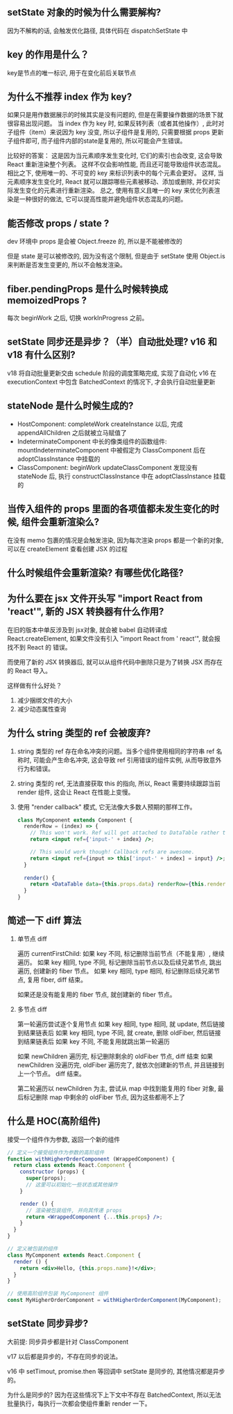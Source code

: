 ## setState 对象的时候为什么需要解构?

因为不解构的话, 会触发优化路径, 具体代码在 dispatchSetState 中

## key 的作用是什么？

key是节点的唯一标识, 用于在变化前后关联节点

## 为什么不推荐 index 作为 key?

如果只是用作数据展示的时候其实是没有问题的, 但是在需要操作数据的场景下就很容易出现问题。
当 index 作为 key 时, 如果反转列表（或者其他操作）, 此时对子组件（item）来说因为 key 没变,
所以子组件是复用的, 只需要根据 props 更新子组件即可, 而子组件内部的state是复用的, 所以可能会产生错误。

比较好的答案：
这是因为当元素顺序发生变化时, 它们的索引也会改变, 这会导致 React 重新渲染整个列表。
这样不仅会影响性能, 而且还可能导致组件状态混乱。
相比之下, 使用唯一的、不可变的 key 来标识列表中的每个元素会更好。
这样, 当元素顺序发生变化时, React 就可以跟踪哪些元素被移动、添加或删除, 并仅对实际发生变化的元素进行重新渲染。
总之, 使用有意义且唯一的 key 来优化列表渲染是一种很好的做法, 它可以提高性能并避免组件状态混乱的问题。

## 能否修改 props / state ?

dev 环境中 props 是会被 Object.freeze 的, 所以是不能被修改的

但是 state 是可以被修改的, 因为没有这个限制, 但是由于 setState 使用 Object.is 来判断是否发生变更的, 所以不会触发渲染。

## fiber.pendingProps 是什么时候转换成 memoizedProps ?

每次 beginWork 之后, 切换 workInProgress 之前。

## setState 同步还是异步？（半）自动批处理? v16 和 v18 有什么区别?

v18 将自动批量更新交由 schedule 阶段的调度策略完成, 实现了自动化
v16 在 executionContext 中包含 BatchedContext 的情况下, 才会执行自动批量更新

## stateNode 是什么时候生成的?

- HostComponent: completeWork createInstance 以后, 完成 appendAllChildren 之后就被立马赋值了
- IndeterminateComponent 中长的像类组件的函数组件: mountIndeterminateComponent 中被假定为 ClassComponent 后在
  adoptClassInstance 中挂载的
- ClassComponent: beginWork updateClassComponent 发现没有 stateNode 后, 执行 constructClassInstance 中在
  adoptClassInstance 挂载的

## 当传入组件的 props 里面的各项值都未发生变化的时候, 组件会重新渲染么?

在没有 memo 包裹的情况是会触发渲染, 因为每次渲染 props 都是一个新的对象, 可以在 createElement 查看创建 JSX 的过程

## 什么时候组件会重新渲染? 有哪些优化路径?

## 为什么要在 jsx 文件开头写 "import React from 'react'", 新的 JSX 转换器有什么作用?

在旧的版本中单反涉及到 jsx对象, 就会被 babel 自动转译成 React.createElement, 如果文件没有引入 "import React from '
react'", 就会报找不到 React 的 错误。

而使用了新的 JSX 转换器后, 就可以从组件代码中删除只是为了转换 JSX 而存在的 React 导入。

这样做有什么好处？

1. 减少捆绑文件的大小
2. 减少动态属性查询

## 为什么 string 类型的 ref 会被废弃?

1. string 类型的 ref 存在命名冲突的问题。当多个组件使用相同的字符串 ref 名称时, 可能会产生命名冲突, 这会导致 ref
   引用错误的组件实例, 从而导致意外行为和错误。
2. string 类型的 ref, 无法直接获取 this 的指向, 所以, React 需要持续跟踪当前 render 组件, 这会让 React 在性能上变慢。
3. 使用 "render callback" 模式, 它无法像大多数人预期的那样工作。

    ```jsx
    class MyComponent extends Component {
      renderRow = (index) => {
        // This won't work. Ref will get attached to DataTable rather than MyComponent:
        return <input ref={'input-' + index} />;
    
        // This would work though! Callback refs are awesome.
        return <input ref={input => this['input-' + index] = input} />;
      }
     
      render() {
        return <DataTable data={this.props.data} renderRow={this.renderRow} />
      }
    }
    ```

## 简述一下 diff 算法

1. 单节点 diff

   遍历 currentFirstChild:
   如果 key 不同, 标记删除当前节点（不能复用）, 继续遍历。
   如果 key 相同, type 不同, 标记删除当前节点以及后续兄弟节点, 跳出遍历, 创建新的 fiber 节点。
   如果 key 相同, type 相同, 标记删除后续兄弟节点, 复用 fiber, diff 结束。

   如果还是没有能复用的 fiber 节点, 就创建新的 fiber 节点。

2. 多节点 diff

   第一轮遍历尝试逐个复用节点
   如果 key 相同, type 相同, 就 update, 然后链接到结果链表后
   如果 key 相同, type 不同, 就 create, 删除 oldFiber, 然后链接到结果链表后
   如果 key 不同, 不能复用就跳出第一轮遍历

   如果 newChildren 遍历完, 标记删除剩余的 oldFiber 节点, diff 结束
   如果 newChildren 没遍历完, oldFiber 遍历完了, 就依次创建新的节点, 并且链接到上一个节点。 diff 结束。

   第二轮遍历以 newChildren 为主, 尝试从 map 中找到能复用的 fiber 对象,
   最后标记删除 map 中剩余的 oldFiber 节点, 因为这些都用不上了

## 什么是 HOC(高阶组件)

接受一个组件作为参数, 返回一个新的组件

```jsx
// 定义一个接受组件作为参数的高阶组件
function withHigherOrderComponent (WrappedComponent) {
  return class extends React.Component {
    constructor (props) {
      super(props);
      // 这里可以初始化一些状态或其他操作
    }

    render () {
      // 渲染被包装组件, 并向其传递 props
      return <WrappedComponent {...this.props} />;
    }
  }
}

// 定义被包装的组件
class MyComponent extends React.Component {
  render () {
    return <div>Hello, {this.props.name}!</div>;
  }
}

// 使用高阶组件包装 MyComponent 组件
const MyHigherOrderComponent = withHigherOrderComponent(MyComponent);
```

## setState 同步异步?

大前提: 同步异步都是针对 ClassComponent

v17 以后都是异步的，不存在同步的说法。

v16 中 setTimout, promise.then 等回调中 setState 是同步的, 其他情况都是异步的。

为什么是同步的? 因为在这些情况下上下文中不存在 BatchedContext, 所以无法批量执行，每执行一次都会使组件重新 render 一下。
